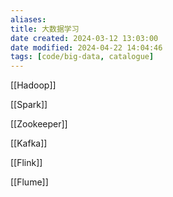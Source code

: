 ```yaml
---
aliases: 
title: 大数据学习
date created: 2024-03-12 13:03:00
date modified: 2024-04-22 14:04:46
tags: [code/big-data, catalogue]
---
```

[[Hadoop]]

[[Spark]]

[[Zookeeper]]

[[Kafka]]

[[Flink]]

[[Flume]]